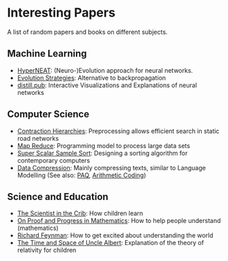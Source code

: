 # Interesting Papers
A list of random papers and books on different subjects.

## Machine Learning
* [HyperNEAT](http://axon.cs.byu.edu/Dan/778/papers/NeuroEvolution/stanley3**.pdf): (Neuro-)Evolution approach for neural networks.
* [Evolution Strategies](https://arxiv.org/pdf/1703.03864.pdf): Alternative to backpropagation
* [distill.pub](https://distill.pub/): Interactive Visualizations and Explanations of neural networks

## Computer Science
* [Contraction Hierarchies](http://algo2.iti.kit.edu/download/diploma_thesis_geisberger.pdf): Preprocessing allows efficient search in static road networks
* [Map Reduce](https://www.usenix.org/legacy/events/osdi04/tech/full_papers/dean/dean.pdf): Programming model to process large data sets
* [Super Scalar Sample Sort](https://pdfs.semanticscholar.org/ed28/17150bcde05f3a81895e821fc90c223c8798.pdf): Designing a sorting algorithm for contemporary computers
* [Data Compression](http://www.mattmahoney.net/dc/cs200516.pdf): Mainly compressing texts, similar to Language Modelling (See also: [PAQ](http://www.mattmahoney.net/dc/paq1.pdf), [Arithmetic Coding](https://en.wikipedia.org/wiki/Arithmetic_coding))

## Science and Education
* [The Scientist in the Crib](https://www.amazon.de/Scientist-Crib-Early-Learning-Tells/dp/0688177883/ref=sr_1_1?ie=UTF8&qid=1546176671): How children learn
* [On Proof and Progress in Mathematics](https://arxiv.org/pdf/math/9404236v1.pdf): How to help people understand (mathematics)
* [Richard Feynman](https://www.youtube.com/watch?v=GNhlNSLQAFE): How to get excited about understanding the world
* [The Time and Space of Uncle Albert](https://www.amazon.de/Black-Albert-Russell-Stannard-2005-04-07/dp/B01N8XTJ8W/ref=sr_1_fkmr0_4): Explanation of the theory of relativity for children
